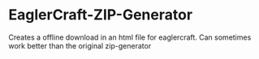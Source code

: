 # EaglerCraft-ZIP-Generator
Creates a offline download in an html file for eaglercraft. Can sometimes work better than the original zip-generator
